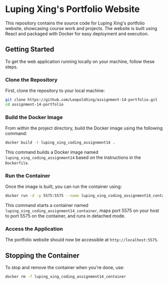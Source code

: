 # Luping Xing's Portfolio Website

This repository contains the source code for Luping Xing's portfolio website, showcasing course work and projects. The website is built using React and packaged with Docker for easy deployment and execution.


## Getting Started

To get the web application running locally on your machine, follow these steps.

### Clone the Repository

First, clone the repository to your local machine:

```bash
git clone https://github.com/LeopoldXing/assignment-14-portfolio.git
cd assignment-14-portfolio
```


### Build the Docker Image

From within the project directory, build the Docker image using the following command:

```bash
docker build -t luping_xing_coding_assignment14 .
```

This command builds a Docker image named `luping_xing_coding_assignment14` based on the instructions in the `Dockerfile`.

### Run the Container

Once the image is built, you can run the container using:

```bash
docker run -d -p 5575:5575 --name luping_xing_coding_assignment14_container luping_xing_coding_assignment14
```

This command starts a container named `luping_xing_coding_assignment14_container`, maps port 5575 on your host to port 5575 on the container, and runs in detached mode.

### Access the Application

The portfolio website should now be accessible at `http://localhost:5575`.

## Stopping the Container

To stop and remove the container when you're done, use:

```bash
docker rm -f luping_xing_coding_assignment14_container
```
